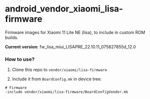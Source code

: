 # android_vendor_xiaomi_lisa-firmware

Firmware images for Xiaomi 11 Lite NE (lisa), to include in custom ROM builds.

**Current version**: fw_lisa_miui_LISAPRE_22.10.11_075827855d_12.0

### How to use?

1. Clone this repo to `vendor/xiaomi/lisa-firmware`

2. Include it from `BoardConfig.mk` in device tree:

```
# Firmware
-include vendor/xiaomi/lisa-firmware/BoardConfigVendor.mk
```
